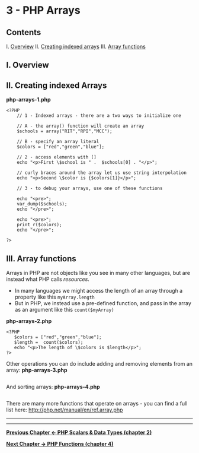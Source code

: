 # 3 - PHP Arrays

## Contents
<!--- Local Navigation --->
I. [Overview](#section1)
II. [Creating indexed arrays](#section2)
III. [Array functions](#section3)

## I. <a id="section1">Overview
  
## II. <a id="section2">Creating indexed Arrays

**php-arrays-1.php**
```
<?PHP
 	// 1 - Indexed arrays - there are a two ways to initialize one
 	
 	// A - the array() function will create an array
 	$schools = array("RIT","RPI","MCC");
 	
 	// B - specify an array literal
 	$colors = ["red","green","blue"];
 	
 	// 2 - access elements with []
 	echo "<p>First \$school is " .  $schools[0] . "</p>";
 	
 	// curly braces around the array let us use string interpolation
 	echo "<p>Second \$color is {$colors[1]}</p>";
 	
 	// 3 - to debug your arrays, use one of these functions
 	
 	echo "<pre>";
 	var_dump($schools);
 	echo "</pre>";
 	
 	echo "<pre>";
 	print_r($colors);
 	echo "</pre>";
 	
?>
```

## III. <a id="section3">Array functions
Arrays in PHP are not objects like you see in many other languages, but are instead what PHP calls *resources*. 
- In many languages we might access the length of an array through a property like this `myArray.length`
- But in PHP, we instead use a pre-defined function, and pass in the array as an argument like this `count($myArray)`

 **php-arrays-2.php**
 ```
<?PHP
	$colors = ["red","green","blue"];
 	$length =  count($colors);
 	echo "<p>The length of \$colors is $length</p>";
?>
 ```
 
 
 Other operations you can do include adding and removing elements from an array:
  **php-arrays-3.php**
 ```
 
 ```
 
  And sorting arrays:
  **php-arrays-4.php**
 ```
 
 ```
 
 
 There are many more functions that operate on arrays - you can find a full list here: http://php.net/manual/en/ref.array.php

<hr><hr>

**[Previous Chapter <- PHP Scalars & Data Types (chapter 2)](php-2.md)**

**[Next Chapter -> PHP Functions (chapter 4)](php-4.md)**
